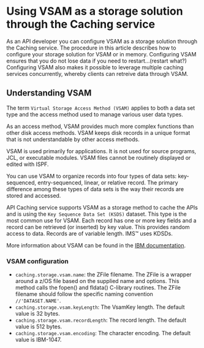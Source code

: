 # Using VSAM as a storage solution through the Caching service

As an API developer you can configure VSAM as a storage solution through the Caching service. The procedure in this article
describes how to configure your storage solution for VSAM or in memory. Configuring VSAM ensures that you do not lose data if you need to restart...(restart what?) Configuring VSAM also makes it possible to leverage multiple caching services concurrently, whereby clients can retreive data through VSAM.

## Understanding VSAM

The term `Virtual Storage Access Method (VSAM)` applies to both a data set type and the access method used to manage various user data types.

As an access method, VSAM provides much more complex functions than other disk access methods. VSAM keeps disk records in a unique format that is not understandable by other access methods.

VSAM is used primarily for applications. It is not used for source programs, JCL, or executable modules. VSAM files cannot be routinely displayed or edited with ISPF.

You can use VSAM to organize records into four types of data sets: key-sequenced, entry-sequenced, linear, or relative record. The primary difference among these types of data sets is the way their records are stored and accessed.

API Caching service supports VSAM as a storage method to cache the APIs and is using the `Key Sequence Data Set (KSDS)` dataset. This type is the most common use for VSAM.
Each record has one or more key fields and a record can be retrieved (or inserted) by key value. 
This provides random access to data. Records are of variable length. IMS™ uses KDSDs.

More information about VSAM can be found in the [IBM documentation](https://www.ibm.com/support/knowledgecenter/zosbasics/com.ibm.zos.zconcepts/zconcepts_169.htm).

### VSAM configuration

* `caching.storage.vsam.name`: the ZFile filename. The ZFile is a wrapper around a z/OS file based on the supplied name and options. This method calls the fopen() and fldata() C-library routines. The ZFile filename should follow the specific naming convention `//'DATASET.NAME'`.                                                  
* `caching.storage.vsam.keyLength`: The VsamKey length. The default value is 32 bytes.
* `caching.storage.vsam.recordLength`: The record length. The default value is 512 bytes.
* `caching.storage.vsam.encoding`: The character encoding. The default value is IBM-1047.



